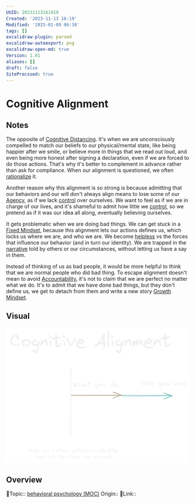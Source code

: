 ```yaml
---
UUID: 20231113161919
Created: '2023-11-13 16:19'
Modified: '2025-01-09 06:30'
tags: []
excalidraw-plugin: parsed
excalidraw-autoexport: png
excalidraw-open-md: true
Version: 1.01
aliases: []
draft: false
SiteProcssed: true
---
```


# Cognitive Alignment

## Notes

The opposite of [Cognitive Distancing](/notes/cognitive-distancing.md). It's when we are unconsciously compelled to match our beliefs to our physical/mental state, like being happier after we smile, or believe more in things that we read out loud, and even being more honest after signing a declaration, even if we are forced to do those actions. That's why it's better to complement in advance rather than ask for compliance. When our alignment is questioned, we often [rationalize](/notes/rationalization.md) it.

Another reason why this alignment is so strong is because admitting that our behaviors and our will don't always align means to lose some of our [Agency](/notes/agency.md), as if we lack [control](/notes/self-control.md) over ourselves. We want to feel as if we are in charge of our lives, and it's shameful to admit how little we [control](/notes/acceptance.md), so we pretend as if it was our idea all along, eventually believing ourselves.

It gets problematic when we are doing bad things. We can get stuck in a [Fixed Mindset](/notes/fixed-mindset.md), because this alignment lets our actions defines us, which locks us where we are, and who we are. We become [helpless](/notes/helplessness.md) vs the forces that influence our behavior (and in turn our identity). We are trapped in the [narrative](/notes/narratives.md) told by others or our circumstances, without letting us have a say in them.

Instead of thinking of us as bad people, it would be more helpful to think that we are normal people who did bad thing. To escape alignment doesn't mean to avoid [Accountability](/notes/accountability.md), it's not to claim that we are perfect no matter what we do. It's to admit that we have done bad things, but they don't define us, we get to detach from them and write a new story [Growth Mindset](/notes/growth-mindset.md).

## Visual

![Cognitive Alignment.webp](/notes/cognitive-alignment.webp)

## Overview
🔼Topic:: [behavioral psychology (MOC)](/mocs/behavioral-psychology-moc.md)
Origin::
🔗Link::

